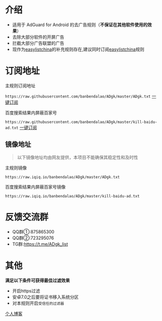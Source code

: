 # 介绍
* 适用于 AdGuard for Android 的去广告规则（**不保证在其他软件使用的效果**）
* 去除大部分软件的开屏广告
* 拦截大部分广告联盟的广告
* 现作为[easylistchina](https://github.com/easylist/easylistchina)的补充规则存在,建议同时订阅[easylistchina](https://github.com/easylist/easylistchina)规则

# 订阅地址
主规则订阅地址

`https://raw.githubusercontent.com/banbendalao/ADgk/master/ADgk.txt` [一键订阅](https://subscribe.adblockplus.org/?location=https://raw.githubusercontent.com/banbendalao/ADgk/master/ADgk.txt&title=adgk手机去广告规则)

百度搜索结果内屏蔽百家号

`https://raw.githubusercontent.com/banbendalao/ADgk/master/kill-baidu-ad.txt` [一键订阅](https://subscribe.adblockplus.org/?location=https://raw.githubusercontent.com/banbendalao/ADgk/master/kill-baidu-ad.txt&title=百度搜索结果极限净化)

## 镜像地址

> 以下镜像地址均由网友提供，本项目不能确保其稳定性和及时性

主规则镜像

`https://raw.iqiq.io/banbendalao/ADgk/master/ADgk.txt`

百度搜索结果内屏蔽百家号镜像

`https://raw.iqiq.io/banbendalao/ADgk/master/kill-baidu-ad.txt`

# 反馈交流群
* QQ群①:875865300
* QQ群②:723295076
* TG群:https://t.me/ADgk_list

# 其他
**满足以下条件可获得最佳过滤效果**
* 开启https过滤
* 安卓7.0之后要将证书移入系统分区
* 对本规则开启`受信任的过滤器`


[个人博客](https://www.adgk.net)
